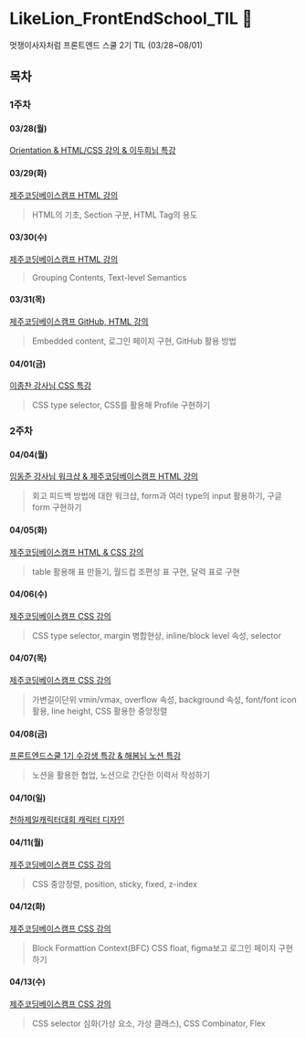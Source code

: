 # LikeLion_FrontEndSchool_TIL 📑
멋쟁이사자처럼 프론트엔드 스쿨 2기 TIL (03/28~08/01)

## 목차
### 1주차
#### 03/28(월)
[Orientation & HTML/CSS 강의 & 이두희님 특강](https://github.com/luckjjh/LikeLion_FrontEndSchool_TIL/blob/main/0328/README.md)
#### 03/29(화)
[제주코딩베이스캠프 HTML 강의](https://github.com/luckjjh/LikeLion_FrontEndSchool_TIL/tree/main/0329)
> HTML의 기초, Section 구분, HTML Tag의 용도
#### 03/30(수)
[제주코딩베이스캠프 HTML 강의](https://github.com/luckjjh/LikeLion_FrontEndSchool_TIL/tree/main/0330)
> Grouping Contents, Text-level Semantics
#### 03/31(목)
[제주코딩베이스캠프 GitHub, HTML 강의](https://github.com/luckjjh/LikeLion_FrontEndSchool_TIL/tree/main/0331)
> Embedded content, 로그인 페이지 구현, GitHub 활용 방법
#### 04/01(금)
[이종찬 강사님 CSS 특강](https://github.com/luckjjh/LikeLion_FrontEndSchool_TIL/tree/main/0401)
> CSS type selector, CSS를 활용해 Profile 구현하기 
### 2주차
#### 04/04(월)
[임동준 강사님 워크샵 & 제주코딩베이스캠프 HTML 강의](https://github.com/luckjjh/LikeLion_FrontEndSchool_TIL/tree/main/0404)
> 회고 피드백 방법에 대한 워크샵, form과 여러 type의 input 활용하기, 구글 form 구현하기
#### 04/05(화)
[제주코딩베이스캠프 HTML & CSS 강의](https://github.com/luckjjh/LikeLion_FrontEndSchool_TIL/tree/main/0405)
> table 활용해 표 만들기, 월드컵 조편성 표 구현, 달력 표로 구현
#### 04/06(수)
[제주코딩베이스캠프 CSS 강의](https://github.com/luckjjh/LikeLion_FrontEndSchool_TIL/tree/main/0406)
> CSS type selector, margin 병합현상, inline/block level 속성, selector 
#### 04/07(목)
[제주코딩베이스캠프 CSS 강의](https://github.com/luckjjh/LikeLion_FrontEndSchool_TIL/tree/main/0407)
> 가변길이단위 vmin/vmax, overflow 속성, background 속성, font/font icon 활용, line height, CSS 활용한 중앙정렬
#### 04/08(금)
[프론트엔드스쿨 1기 수강생 특강 & 해봄님 노션 특강](https://github.com/luckjjh/LikeLion_FrontEndSchool_TIL/tree/main/0408)
> 노션을 활용한 협업, 노션으로 간단한 이력서 작성하기
#### 04/10(일)
[천하제일캐릭터대회 캐릭터 디자인](https://github.com/luckjjh/LikeLion_FrontEndSchool_TIL/tree/main/0410)
#### 04/11(월)
[제주코딩베이스캠프 CSS 강의](https://github.com/luckjjh/LikeLion_FrontEndSchool_TIL/tree/main/0411)
> CSS 중앙정렬, position, sticky, fixed, z-index
#### 04/12(화)
[제주코딩베이스캠프 CSS 강의](https://github.com/luckjjh/LikeLion_FrontEndSchool_TIL/tree/main/0412)
> Block Formattion Context(BFC) CSS float, figma보고 로그인 페이지 구현하기
#### 04/13(수)
[제주코딩베이스캠프 CSS 강의](https://github.com/luckjjh/LikeLion_FrontEndSchool_TIL/tree/main/0413)
> CSS selector 심화(가상 요소, 가상 클래스), CSS Combinator, Flex
